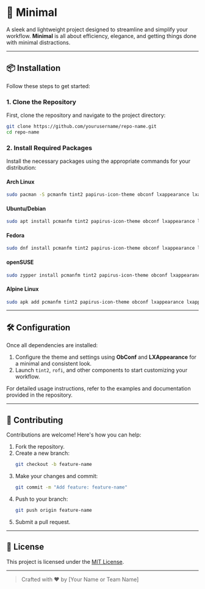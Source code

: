 # 🌟 Minimal

A sleek and lightweight project designed to streamline and simplify your workflow. **Minimal** is all about efficiency, elegance, and getting things done with minimal distractions.

---

## 📦 Installation

Follow these steps to get started:

### 1. Clone the Repository
First, clone the repository and navigate to the project directory:
```bash
git clone https://github.com/yourusername/repo-name.git
cd repo-name
```

### 2. Install Required Packages
Install the necessary packages using the appropriate commands for your distribution:

#### Arch Linux
```bash
sudo pacman -S pcmanfm tint2 papirus-icon-theme obconf lxappearance lxappearance-obconf networkmanager rofi
```

#### Ubuntu/Debian
```bash
sudo apt install pcmanfm tint2 papirus-icon-theme obconf lxappearance lxappearance-obconf network-manager rofi
```

#### Fedora
```bash
sudo dnf install pcmanfm tint2 papirus-icon-theme obconf lxappearance lxappearance-obconf NetworkManager rofi
```

#### openSUSE
```bash
sudo zypper install pcmanfm tint2 papirus-icon-theme obconf lxappearance lxappearance-obconf NetworkManager rofi
```

#### Alpine Linux
```bash
sudo apk add pcmanfm tint2 papirus-icon-theme obconf lxappearance lxappearance-obconf networkmanager rofi
```

---

## 🛠 Configuration

Once all dependencies are installed:
1. Configure the theme and settings using **ObConf** and **LXAppearance** for a minimal and consistent look.
2. Launch `tint2`, `rofi`, and other components to start customizing your workflow.

For detailed usage instructions, refer to the examples and documentation provided in the repository.

---

## 🤝 Contributing

Contributions are welcome! Here's how you can help:

1. Fork the repository.
2. Create a new branch:
   ```bash
   git checkout -b feature-name
   ```
3. Make your changes and commit:
   ```bash
   git commit -m "Add feature: feature-name"
   ```
4. Push to your branch:
   ```bash
   git push origin feature-name
   ```
5. Submit a pull request.

---

## 📜 License

This project is licensed under the [MIT License](LICENSE).

---

> Crafted with ❤️ by [Your Name or Team Name]
